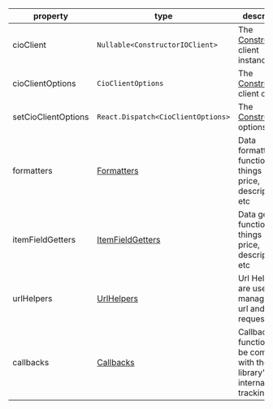 | property            | type                                                                        | description                                                                                                              |
| ------------------- | --------------------------------------------------------------------------- | ------------------------------------------------------------------------------------------------------------------------ |
| cioClient           | `Nullable<ConstructorIOClient>`                                             | The [ConstructorIO](https://constructor-io.github.io/constructorio-client-javascript/ConstructorIO.html) client instance |
| cioClientOptions    | `CioClientOptions`                                                          | The [ConstructorIO](https://constructor-io.github.io/constructorio-client-javascript/ConstructorIO.html) client options  |
| setCioClientOptions | `React.Dispatch<CioClientOptions>`                                          | The [ConstructorIO](https://constructor-io.github.io/constructorio-client-javascript/ConstructorIO.html) options setter  |
| formatters          | [Formatters](./?path=/docs/components-cioplp--props#formatters)             | Data formatter functions for things like price, description, etc                                                         |
| itemFieldGetters    | [ItemFieldGetters](./?path=/docs/components-cioplp--props#itemfieldgetters) | Data getter functions for things like price, description, etc                                                            |
| urlHelpers          | [UrlHelpers](./?path=/docs/components-cioplp--props#urlhelpers)             | Url Helpers are used for managing the url and request state                                                              |
| callbacks           | [Callbacks](./?path=/docs/components-cioplp--props#callbacks)               | Callback functions to be composed with the library's internal tracking calls                                             |
